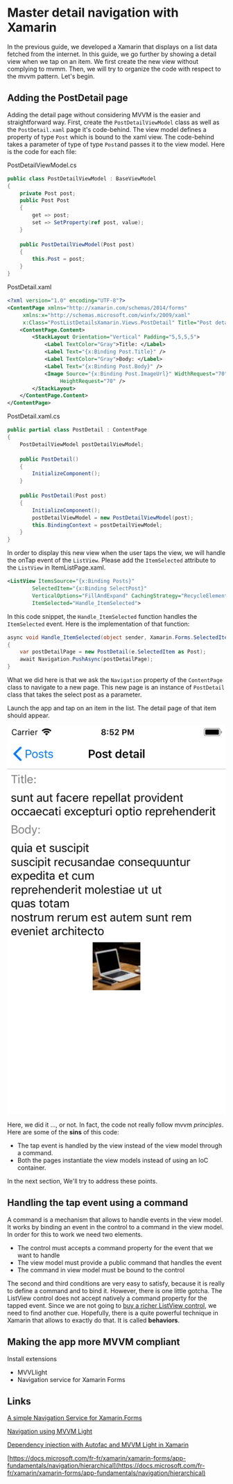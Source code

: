 # Master detail navigation with Xamarin

In the previous guide, we developed a Xamarin that displays on a list data fetched from the internet. In this guide, we go further by showing a detail view when we tap on an item. We first create the new view without complying to mvmm. Then, we will try to organize the code with respect to the mvvm pattern. Let's begin.

## Adding the PostDetail page

Adding the detail page without considering MVVM is the easier and straightforward way. First, create the `PostDetailViewModel` class as well as the `PostDetail.xaml` page it's code-behind. The view model defines a property of type `Post` which is bound to the xaml view. The code-behind takes a parameter of type of type `Post`and passes it to the view model. Here is the code for each file:

PostDetailViewModel.cs

```cs
public class PostDetailViewModel : BaseViewModel
{
    private Post post;
    public Post Post
    {
        get => post;
        set => SetProperty(ref post, value);
    }

    public PostDetailViewModel(Post post)
    {
        this.Post = post;
    }
}
```

PostDetail.xaml

```xml
<?xml version="1.0" encoding="UTF-8"?>
<ContentPage xmlns="http://xamarin.com/schemas/2014/forms"
     xmlns:x="http://schemas.microsoft.com/winfx/2009/xaml"
     x:Class="PostListDetailsXamarin.Views.PostDetail" Title="Post detail">
    <ContentPage.Content>
        <StackLayout Orientation="Vertical" Padding="5,5,5,5">
            <Label TextColor="Gray">Title: </Label>
            <Label Text="{x:Binding Post.Title}" />
            <Label TextColor="Gray">Body: </Label>
            <Label Text="{x:Binding Post.Body}" />
            <Image Source="{x:Binding Post.ImageUrl}" WidthRequest="70"
                 HeightRequest="70" />
        </StackLayout>
    </ContentPage.Content>
</ContentPage>
```

PostDetail.xaml.cs

```cs
public partial class PostDetail : ContentPage
{
    PostDetailViewModel postDetailViewModel;

    public PostDetail()
    {
        InitializeComponent();
    }

    public PostDetail(Post post)
    {
        InitializeComponent();
        postDetailViewModel = new PostDetailViewModel(post);
        this.BindingContext = postDetailViewModel;
    }
}
```

In order to display this new view when the user taps the view, we will handle the onTap event of the `ListView`. Please add the `ItemSelected` attribute to the `ListView` in ItemListPage.xaml.

```xml
<ListView ItemsSource="{x:Binding Posts}"
        SelectedItem="{x:Binding SelectPost}"
        VerticalOptions="FillAndExpand" CachingStrategy="RecycleElement"
        ItemSelected="Handle_ItemSelected">
```

In this code snippet, the `Handle_ItemSelected` function handles the `ItemSelected` event. Here is the implementation of that function:

```cs
async void Handle_ItemSelected(object sender, Xamarin.Forms.SelectedItemChangedEventArgs e)
{
    var postDetailPage = new PostDetail(e.SelectedItem as Post);
    await Navigation.PushAsync(postDetailPage);
}
```

What we did here is that we ask the `Navigation` property of the `ContentPage` class to navigate to a new page. This new page is an instance of `PostDetail` class that takes the select post as a parameter.

Launch the app and tap on an item in the list. The detail page of that item should appear.

![spoiler](./assets/post-detail.png)

Here, we did it ..., or not. In fact, the code not really follow mvvm _principles_. Here are some of the **sins** of this code:

* The tap event is handled by the view instead of the view model through a command.
* Both the pages instantiate the view models instead of using an IoC container.

In the next section, We'll try to address these points.

## Handling the tap event using a command

A command is a mechanism that allows to handle events in the view model. It works by binding an event in the control to a command in the view model. In order for this to work we need two elements.

* The control must accepts a command property for the event that we want to handle
* The view model must provide a public command that handles the event
* The command in view model must be bound to the control

The second and third conditions are very easy to satisfy, because it is really to define a command and to bind it. However, there is one little gotcha. The ListView control does not accept natively a command property for the tapped event. Since we are not going to [buy a richer ListView control](https://www.telerik.com/purchase/xamarin-ui), we need to find another cue. Hopefully, there is a quite powerful technique in Xamarin that allows to exactly do that. It is called **behaviors**.

## Making the app more MVVM compliant

Install extensions

* MVVLlight
* Navigation service for Xamarin Forms

## Links

[A simple Navigation Service for Xamarin.Forms](https://mallibone.com/post/a-simple-navigation-service-for-xamarinforms?mode=edit)

[Navigation using MVVM Light](https://wolfprogrammer.com/2016/07/22/navigation-using-mvvm-light/)

[Dependency injection with Autofac and MVVM Light in Xamarin](https://www.chipsncookies.com/2016/dependency-injection-with-autofac-and-mvvm-light-in-xamarin/)

[https://docs.microsoft.com/fr-fr/xamarin/xamarin-forms/app-fundamentals/navigation/hierarchical](https://docs.microsoft.com/fr-fr/xamarin/xamarin-forms/app-fundamentals/navigation/hierarchical)

